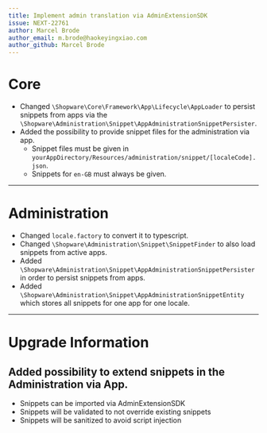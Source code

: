 ```yaml
---
title: Implement admin translation via AdminExtensionSDK
issue: NEXT-22761
author: Marcel Brode
author_email: m.brode@haokeyingxiao.com
author_github: Marcel Brode
---
```

# Core
* Changed `\Shopware\Core\Framework\App\Lifecycle\AppLoader` to persist snippets from apps via the `\Shopware\Administration\Snippet\AppAdministrationSnippetPersister`.
* Added the possibility to provide snippet files for the administration via app.
  * Snippet files must be given in `yourAppDirectory/Resources/administration/snippet/[localeCode].json`.
  * Snippets for `en-GB` must always be given.
___
# Administration
* Changed `locale.factory` to convert it to typescript.
* Changed `\Shopware\Administration\Snippet\SnippetFinder` to also load snippets from active apps.
* Added `\Shopware\Administration\Snippet\AppAdministrationSnippetPersister` in order to persist snippets from apps.
* Added `\Shopware\Administration\Snippet\AppAdministrationSnippetEntity` which stores all snippets for one app for one locale.
___
# Upgrade Information
## Added possibility to extend snippets in the Administration via App. 
* Snippets can be imported via AdminExtensionSDK
* Snippets will be validated to not override existing snippets
* Snippets will be sanitized to avoid script injection
